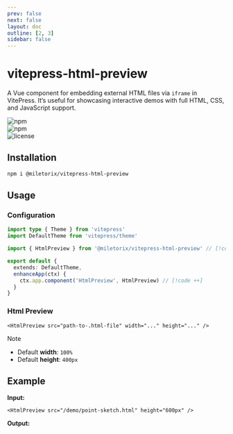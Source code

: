 ```yaml
---
prev: false
next: false
layout: doc
outline: [2, 3]
sidebar: false
---
```


# vitepress-html-preview

A Vue component for embedding external HTML files via `iframe` in VitePress. It’s useful for showcasing interactive demos with full HTML, CSS, and JavaScript support.

![npm](https://img.shields.io/npm/v/@miletorix/vitepress-html-preview)   
![npm](https://img.shields.io/npm/dw/@miletorix/vitepress-html-preview)   
![license](https://img.shields.io/npm/l/@miletorix/vitepress-html-preview)



## Installation

```sh [npm]
npm i @miletorix/vitepress-html-preview
```

## Usage

### Configuration

```typescript  [docs/.vitepress/theme/index.ts]
import type { Theme } from 'vitepress'
import DefaultTheme from 'vitepress/theme'

import { HtmlPreview } from '@miletorix/vitepress-html-preview' // [!code ++]

export default {
  extends: DefaultTheme,
  enhanceApp(ctx) {
    ctx.app.component('HtmlPreview', HtmlPreview) // [!code ++]
  }
}
```

### Html Preview

```vue
<HtmlPreview src="path-to-.html-file" width="..." height="..." />
```

> [!NOTE]
> - Default **width**: `100%`
> - Default **height**: `400px`

## Example

**Input:**

```vue [example.md]
<HtmlPreview src="/demo/point-sketch.html" height="600px" />
```

**Output:**

<HtmlPreview src="point-sketch.html" height="600px"/>